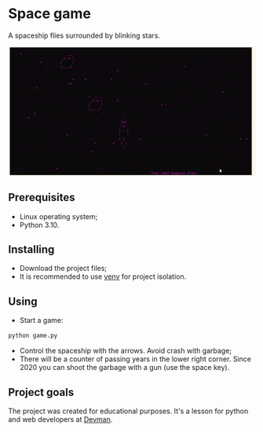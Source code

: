 # Space game

A spaceship flies surrounded by blinking stars.

![space game](screenshots/space_game.gif)

## Prerequisites

- Linux operating system;
- Python 3.10.

## Installing

- Download the project files;
- It is recommended to use [venv](https://docs.python.org/3/library/venv.html?highlight=venv#module-venv) for project isolation.

## Using

- Start a game:

```bash
python game.py
```

- Control the spaceship with the arrows. Avoid crash with garbage;
- There will be a counter of passing years in the lower right corner. Since 2020 you can shoot the garbage with a gun (use the space key).

## Project goals

The project was created for educational purposes.
It's a lesson for python and web developers at [Devman](https://dvmn.org).
